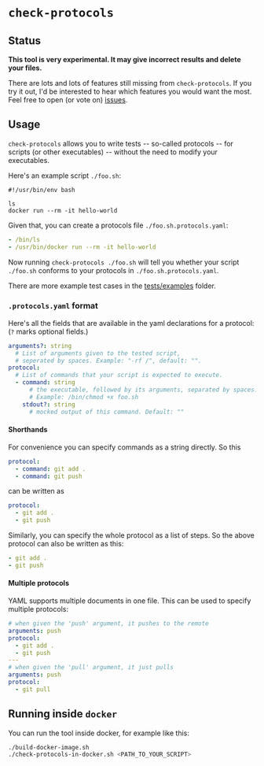 # `check-protocols`

## Status

**This tool is very experimental. It may give incorrect results and delete your
files.**

There are lots and lots of features still missing from `check-protocols`. If you
try it out, I'd be interested to hear which features you would want the most.
Feel free to open (or vote on)
[issues](https://github.com/Originate/check-protocols/issues).

## Usage

`check-protocols` allows you to write tests -- so-called protocols -- for
scripts (or other executables) -- without the need to modify your executables.

Here's an example script `./foo.sh`:

```shell
#!/usr/bin/env bash

ls
docker run --rm -it hello-world
```

Given that, you can create a protocols file `./foo.sh.protocols.yaml`:

```yaml
- /bin/ls
- /usr/bin/docker run --rm -it hello-world
```

Now running `check-protocols ./foo.sh` will tell you whether your script
`./foo.sh` conforms to your protocols in `./foo.sh.protocols.yaml`.

There are more example test cases in the [tests/examples](./tests/examples)
folder.

### `.protocols.yaml` format

Here's all the fields that are available in the yaml declarations for a
protocol: (`?` marks optional fields.)

``` yaml
arguments?: string
  # List of arguments given to the tested script,
  # seperated by spaces. Example: "-rf /", default: "".
protocol:
  # List of commands that your script is expected to execute.
  - command: string
      # the executable, followed by its arguments, separated by spaces.
      # Example: /bin/chmod +x foo.sh
    stdout?: string
      # mocked output of this command. Default: ""
```

#### Shorthands

For convenience you can specify commands as a string directly. So this

``` yaml
protocol:
  - command: git add .
  - command: git push
```

can be written as

``` yaml
protocol:
  - git add .
  - git push
```

Similarly, you can specify the whole protocol as a list of steps. So the above protocol can also be written as this:

``` yaml
- git add .
- git push
```

#### Multiple protocols

YAML supports multiple documents in one file. This can be used to specify multiple protocols:

``` yaml
# when given the 'push' argument, it pushes to the remote
arguments: push
protocol:
  - git add .
  - git push
---
# when given the 'pull' argument, it just pulls
arguments: push
protocol:
  - git pull
```

## Running inside `docker`

You can run the tool inside docker, for example like this:

``` bash
./build-docker-image.sh
./check-protocols-in-docker.sh <PATH_TO_YOUR_SCRIPT>
```

